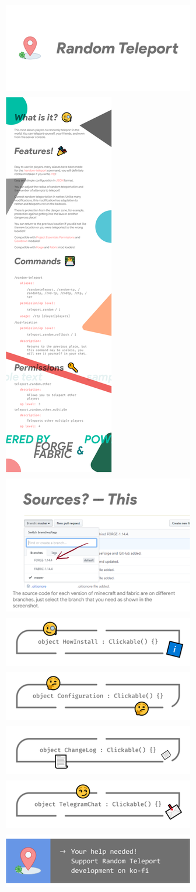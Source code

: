 ![image](https://github.com/MairwunNx/RandomTeleport/raw/master/assets/SocialBanner.png)

![image](https://github.com/MairwunNx/RandomTeleport/raw/master/assets/Description.png)

![image](https://github.com/MairwunNx/RandomTeleport/raw/master/assets/Sources.png)

[![image](https://github.com/MairwunNx/RandomTeleport/raw/master/assets/HowInstall.png)](https://github.com/MairwunNx/RandomTeleport/blob/master/docs/how-install.md)

[![image](https://github.com/MairwunNx/RandomTeleport/raw/master/assets/Configuration.png)](https://github.com/MairwunNx/RandomTeleport/blob/master/docs/configuration.md)

[![image](https://github.com/MairwunNx/RandomTeleport/raw/master/assets/Changelog.png)](https://github.com/MairwunNx/RandomTeleport/blob/master/changelog.md)

[![image](https://github.com/MairwunNx/RandomTeleport/raw/master/assets/Telegram.png)](https://t.me/minecraftforge)

[![image](https://github.com/MairwunNx/RandomTeleport/raw/master/assets/Support.png)](https://ko-fi.com/mairwunnx)
